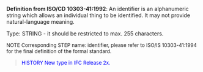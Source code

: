 ﻿**Definition from ISO/CD 10303-41:1992**: An identifier is an alphanumeric string which allows an individual thing to be identified. It may not provide natural-language meaning.

Type: STRING - it should be restricted to max. 255 characters.

> <font size="-1">
  NOTE Corresponding STEP name: identifier, please refer to ISO/IS 10303-41:1994
  for the final definition of the formal standard.
</font>

> <font size="-1" color="#0000FF">HISTORY New type in IFC Release 2x.
</font>